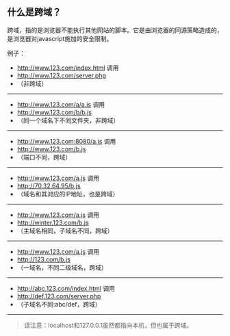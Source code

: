 ## 什么是跨域？

跨域，指的是浏览器不能执行其他网站的脚本。它是由浏览器的同源策略造成的，是浏览器对javascript施加的安全限制。

例子：

- http://www.123.com/index.html 调用 
- http://www.123.com/server.php 
- （非跨域）

- - -

- http://www.123.com/a/a.js 调用 
- http://www.123.com/b/b.js 
- （同一个域名下不同文件夹，非跨域）

- - -

- http://www.123.com:8080/a.js 调用 
- http://www.123.com/b.js 
- （端口不同，跨域）

- - -

- http://www.123.com/a.js 调用 
- http://70.32.64.95/b.js 
- （域名和其对应的IP地址，也是跨域）

- - -

- http://www.123.com/a.js 调用 
- http://winter.123.com/b.js 
- （主域名相同，子域名不同，跨域）

- - -

- http://www.123.com/a.js 调用 
- http://123.com/b.js 
- （一域名，不同二级域名，跨域）

- - -

- http://abc.123.com/index.html 调用 
- http://def.123.com/server.php 
- （子域名不同:abc/def，跨域）

- - -

> 请注意：localhost和127.0.0.1虽然都指向本机，但也属于跨域。


